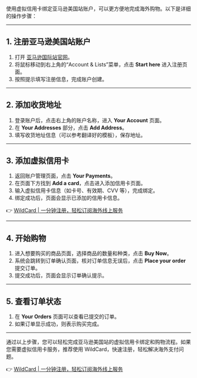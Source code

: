 使用虚拟信用卡绑定亚马逊美国站账户，可以更方便地完成海外购物。以下是详细的操作步骤：

---

## 1. 注册亚马逊美国站账户

1. 打开 [亚马逊国际站官网](https://www.amazon.com)。
2. 将鼠标移动到右上角的“Account & Lists”菜单，点击 **Start here** 进入注册页面。
3. 按照提示填写注册信息，完成账户创建。

---

## 2. 添加收货地址

1. 登录账户后，点击右上角的账户名称，进入 **Your Account** 页面。
2. 在 **Your Addresses** 部分，点击 **Add Address**。
3. 填写收货地址信息（可以参考翻译好的模板），保存地址。

---

## 3. 添加虚拟信用卡

1. 返回账户管理页面，点击 **Your Payments**。
2. 在页面下方找到 **Add a card**，点击进入添加信用卡页面。
3. 输入虚拟信用卡信息（如卡号、有效期、CVV 等），完成绑定。
4. 绑定成功后，页面会显示已添加的信用卡信息。

👉 [WildCard | 一分钟注册，轻松订阅海外线上服务](https://bit.ly/bewildcard)

---

## 4. 开始购物

1. 进入想要购买的商品页面，选择商品的数量和种类，点击 **Buy Now**。
2. 系统会跳转到订单确认页面，核对订单信息无误后，点击 **Place your order** 提交订单。
3. 提交成功后，页面会显示订单确认提示。

---

## 5. 查看订单状态

1. 在 **Your Orders** 页面可以查看已提交的订单。
2. 如果订单显示成功，则表示购买完成。

---

通过以上步骤，您可以轻松完成亚马逊美国站的虚拟信用卡绑定和购物流程。如果您需要虚拟信用卡服务，推荐使用 WildCard，快速注册，轻松解决海外支付问题。

👉 [WildCard | 一分钟注册，轻松订阅海外线上服务](https://bit.ly/bewildcard)